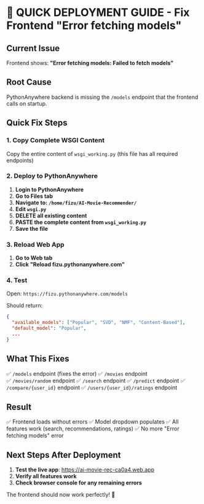 # 🚀 QUICK DEPLOYMENT GUIDE - Fix Frontend "Error fetching models"

## Current Issue
Frontend shows: **"Error fetching models: Failed to fetch models"**

## Root Cause
PythonAnywhere backend is missing the `/models` endpoint that the frontend calls on startup.

## Quick Fix Steps

### 1. Copy Complete WSGI Content
Copy the entire content of `wsgi_working.py` (this file has all required endpoints)

### 2. Deploy to PythonAnywhere
1. **Login to PythonAnywhere**
2. **Go to Files tab**
3. **Navigate to: `/home/fizu/AI-Movie-Recommender/`**
4. **Edit `wsgi.py`**
5. **DELETE all existing content**
6. **PASTE the complete content from `wsgi_working.py`**
7. **Save the file**

### 3. Reload Web App
1. **Go to Web tab**
2. **Click "Reload fizu.pythonanywhere.com"**

### 4. Test
Open: `https://fizu.pythonanywhere.com/models`

Should return:
```json
{
  "available_models": ["Popular", "SVD", "NMF", "Content-Based"],
  "default_model": "Popular",
  ...
}
```

## What This Fixes
✅ `/models` endpoint (fixes the error)
✅ `/movies` endpoint  
✅ `/movies/random` endpoint
✅ `/search` endpoint
✅ `/predict` endpoint
✅ `/compare/{user_id}` endpoint
✅ `/users/{user_id}/ratings` endpoint

## Result
✅ Frontend loads without errors
✅ Model dropdown populates
✅ All features work (search, recommendations, ratings)
✅ No more "Error fetching models" error

## Next Steps After Deployment
1. **Test the live app**: https://ai-movie-rec-ca0a4.web.app
2. **Verify all features work**
3. **Check browser console for any remaining errors**

The frontend should now work perfectly! 🎉
